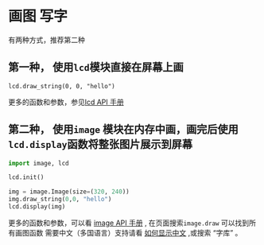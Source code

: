 画图 写字
======


有两种方式，推荐第二种

## 第一种， 使用`lcd`模块直接在屏幕上画

```
lcd.draw_string(0, 0, "hello")
```

更多的函数和参数，参见[lcd API 手册](/api_reference/machine_vision/lcd.md)

## 第二种， 使用`image` 模块在内存中画，画完后使用`lcd.display`函数将整张图片展示到屏幕

```python
import image, lcd

lcd.init()

img = image.Image(size=(320, 240))
img.draw_string(0,0, "hello")
lcd.display(img)

```

更多的函数和参数，可以看 [image API 手册](/api_reference/machine_vision/image/image.html) , 在页面搜索`image.draw` 可以找到所有画图函数
需要中文（多国语言）支持请看 [如何显示中文](/course/image/image_draw_font/image_draw_font.md) ,或搜索 “字库” 。
